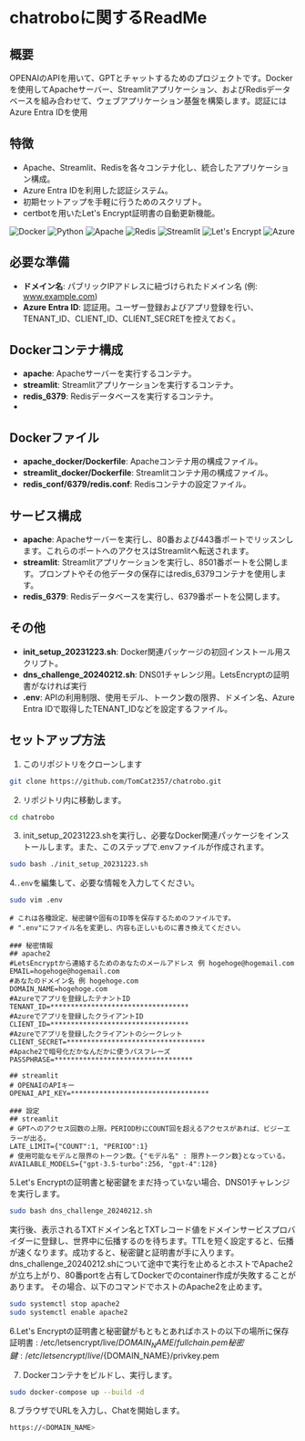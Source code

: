 # chatroboに関するReadMe

## 概要
OPENAIのAPIを用いて、GPTとチャットするためのプロジェクトです。Dockerを使用してApacheサーバー、Streamlitアプリケーション、およびRedisデータベースを組み合わせて、ウェブアプリケーション基盤を構築します。認証にはAzure Entra IDを使用

## 特徴
- Apache、Streamlit、Redisを各々コンテナ化し、統合したアプリケーション構成。
- Azure Entra IDを利用した認証システム。
- 初期セットアップを手軽に行うためのスクリプト。
- certbotを用いたLet's Encrypt証明書の自動更新機能。

![Docker](https://img.shields.io/badge/Docker-2496ED?logo=docker&logoColor=white)
![Python](https://img.shields.io/badge/Python-3776AB?logo=python&logoColor=white)
![Apache](https://img.shields.io/badge/Apache-D22128?logo=apache&logoColor=white)
![Redis](https://img.shields.io/badge/Redis-DC382D?logo=redis&logoColor=white)
![Streamlit](https://img.shields.io/badge/Streamlit-FF4B4B?logo=streamlit&logoColor=white)
![Let's Encrypt](https://img.shields.io/badge/Let's%20Encrypt-003A70?logo=letsencrypt&logoColor=white)
![Azure](https://img.shields.io/badge/Azure-007FFF?logo=microsoftazure&logoColor=white)

## 必要な準備
- **ドメイン名**: パブリックIPアドレスに紐づけられたドメイン名 (例: www.example.com)
- **Azure Entra ID**: 認証用。ユーザー登録およびアプリ登録を行い、TENANT_ID、CLIENT_ID、CLIENT_SECRETを控えておく。

## Dockerコンテナ構成
- **apache**: Apacheサーバーを実行するコンテナ。
- **streamlit**: Streamlitアプリケーションを実行するコンテナ。
- **redis_6379**: Redisデータベースを実行するコンテナ。
- 
## Dockerファイル
- **apache_docker/Dockerfile**: Apacheコンテナ用の構成ファイル。
- **streamlit_docker/Dockerfile**: Streamlitコンテナ用の構成ファイル。
- **redis_conf/6379/redis.conf**: Redisコンテナの設定ファイル。

## サービス構成
- **apache**: Apacheサーバーを実行し、80番および443番ポートでリッスンします。これらのポートへのアクセスはStreamlitへ転送されます。
- **streamlit**: Streamlitアプリケーションを実行し、8501番ポートを公開します。プロンプトやその他データの保存にはredis_6379コンテナを使用します。
- **redis_6379**: Redisデータベースを実行し、6379番ポートを公開します。

## その他
- **init_setup_20231223.sh**: Docker関連パッケージの初回インストール用スクリプト。
- **dns_challenge_20240212.sh**: DNS01チャレンジ用。LetsEncryptの証明書がなければ実行
- **.env**: APIの利用制限、使用モデル、トークン数の限界、ドメイン名、Azure Entra IDで取得したTENANT_IDなどを設定するファイル。

## セットアップ方法
1. このリポジトリをクローンします
```bash
git clone https://github.com/TomCat2357/chatrobo.git
```

2. リポジトリ内に移動します。
```bash
cd chatrobo
```

3. init_setup_20231223.shを実行し、必要なDocker関連パッケージをインストールします。また、このステップで.envファイルが作成されます。
```bash
sudo bash ./init_setup_20231223.sh
```

4.`.env`を編集して、必要な情報を入力してください。
```bash
sudo vim .env
```

```.envの中身
# これは各種設定、秘密鍵や固有のID等を保存するためのファイルです。
# ".env"にファイル名を変更し、内容も正しいものに書き換えてください。

### 秘密情報
## apache2
#LetsEncryptから連絡するためのあなたのメールアドレス 例 hogehoge@hogemail.com
EMAIL=hogehoge@hogemail.com
#あなたのドメイン名 例 hogehoge.com
DOMAIN_NAME=hogehoge.com
#Azureでアプリを登録したテナントID
TENANT_ID=**********************************
#Azureでアプリを登録したクライアントID
CLIENT_ID=**********************************
#Azureでアプリを登録したクライアントのシークレット
CLIENT_SECRET=**********************************
#Apache2で暗号化だかなんだかに使うパスフレーズ
PASSPHRASE=**********************************

## streamlit
# OPENAIのAPIキー
OPENAI_API_KEY=**********************************

### 設定
## streamlit
# GPTへのアクセス回数の上限。PERIOD秒にCOUNT回を超えるアクセスがあれば、ビジーエラーが出る。
LATE_LIMIT={"COUNT":1, "PERIOD":1}
# 使用可能なモデルと限界のトークン数。{"モデル名" : 限界トークン数}となっている。
AVAILABLE_MODELS={"gpt-3.5-turbo":256, "gpt-4":128}
```
5.Let's Encryptの証明書と秘密鍵をまだ持っていない場合、DNS01チャレンジを実行します。
```bash
sudo bash dns_challenge_20240212.sh
```
実行後、表示されるTXTドメイン名とTXTレコード値をドメインサービスプロバイダーに登録し、世界中に伝播するのを待ちます。TTLを短く設定すると、伝播が速くなります。成功すると、秘密鍵と証明書が手に入ります。
dns_challenge_20240212.shについて途中で実行を止めるとホストでApache2が立ち上がり、80番portを占有してDockerでのcontainer作成が失敗することがあります。
その場合、以下のコマンドでホストのApache2を止めます。
```bash
sudo systemctl stop apache2
sudo systemctl enable apache2
```


6.Let's Encryptの証明書と秘密鍵がもともとあればホストの以下の場所に保存
証明書 : /etc/letsencrypt/live/${DOMAIN_NAME}/fullchain.pem
秘密鍵 : /etc/letsencrypt/live/${DOMAIN_NAME}/privkey.pem

7. Dockerコンテナをビルドし、実行します。
```bash
sudo docker-compose up --build -d
```

8.ブラウザでURLを入力し、Chatを開始します。
```bash
https://<DOMAIN_NAME>
```
